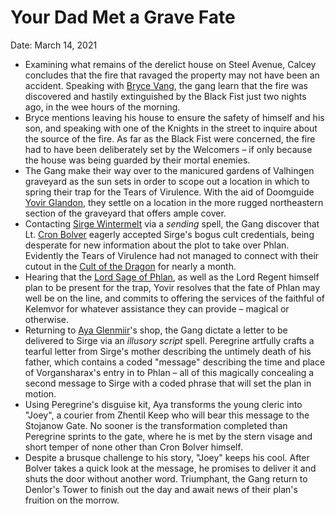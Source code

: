 # Your Dad Met a Grave Fate

Date: March 14, 2021

- Examining what remains of the derelict house on Steel Avenue, Calcey concludes that the fire that ravaged the property may not have been an accident. Speaking with [Bryce Vang](../NPCs/Bryce%20Vang.md), the gang learn that the fire was discovered and hastily extinguished by the Black Fist just two nights ago, in the wee hours of the morning.
- Bryce mentions leaving his house to ensure the safety of himself and his son, and speaking with one of the Knights in the street to inquire about the source of the fire. As far as the Black Fist were concerned, the fire had to have been deliberately set by the Welcomers – if only because the house was being guarded by their mortal enemies.
- The Gang make their way over to the manicured gardens of Valhingen graveyard as the sun sets in order to scope out a location in which to spring their trap for the Tears of Virulence. With the aid of Doomguide [Yovir Glandon](../NPCs/Yovir%20Glandon.md), they settle on a location in the more rugged northeastern section of the graveyard that offers ample cover.
- Contacting [Sirge Wintermelt](../Characters/Sirge%20Wintermelt/%21index.md) via a *sending* spell, the Gang discover that Lt. [Cron Bolver](../NPCs/Cron%20Bolver.md) eagerly accepted Sirge's bogus cult credentials, being desperate for new information about the plot to take over Phlan. Evidently the Tears of Virulence had not managed to connect with their cutout in the [Cult of the Dragon](../Factions/Cult%20of%20the%20Dragon.md) for nearly a month.
- Hearing that the [Lord Sage of Phlan](../NPCs/Lord%20Sage%20of%20Phlan.md), as well as the Lord Regent himself plan to be present for the trap, Yovir resolves that the fate of Phlan may well be on the line, and commits  to offering the services of the faithful of Kelemvor for whatever assistance they can provide – magical or otherwise.
- Returning to [Aya Glenmiir](../NPCs/Aya%20Glenmiir.md)'s shop, the Gang dictate a letter to be delivered to Sirge via an *illusory script* spell. Peregrine artfully crafts a tearful letter from Sirge's mother describing the untimely death of his father, which contains a coded "message" describing the time and place of Vorgansharax's entry in to Phlan – all of this magically concealing a second message to Sirge with a coded phrase that will set the plan in motion.
- Using Peregrine's disguise kit, Aya transforms the young cleric into "Joey", a courier from Zhentil Keep who will bear this message to the Stojanow Gate. No sooner is the transformation completed than Peregrine sprints to the gate, where he is met by the stern visage and short temper of none other than Cron Bolver himself.
- Despite a brusque challenge to his story, "Joey" keeps his cool. After Bolver takes a quick look at the message, he promises to deliver it and shuts the door without another word. Triumphant, the Gang return to Denlor's Tower to finish out the day and await news of their plan's fruition on the morrow.